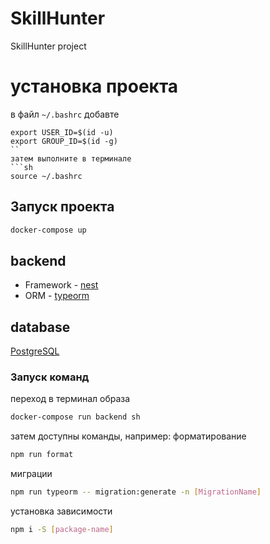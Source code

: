 # SkillHunter
SkillHunter project

# установка проекта
в файл `~/.bashrc` добавте 
```
export USER_ID=$(id -u)
export GROUP_ID=$(id -g)
``
затем выполните в терминале 
```sh
source ~/.bashrc
```

## Запуск проекта
```sh
docker-compose up
```

## backend 
* Framework - [nest](https://nestjs.com/)
* ORM - [typeorm](https://typeorm.io/)

## database 
[PostgreSQL](https://www.postgresql.org/)

### Запуск команд
переход в терминал образа
```sh
docker-compose run backend sh
```
затем доступны команды, например:
форматирование
```sh
npm run format
```
миграции
```sh
npm run typeorm -- migration:generate -n [MigrationName]
```
установка зависимости
```sh
npm i -S [package-name]
```


